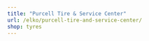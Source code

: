 ```yaml
---
title: "Purcell Tire & Service Center"
url: /elko/purcell-tire-and-service-center/
shop: tyres
---
```

